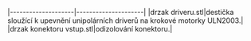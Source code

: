 |--------------------|---------------------|
|drzak driveru.stl|destička sloužící k upevnění unipolárních driverů na krokové motorky ULN2003.|
|drzak konektoru vstup.stl|odizolování konektoru.|
